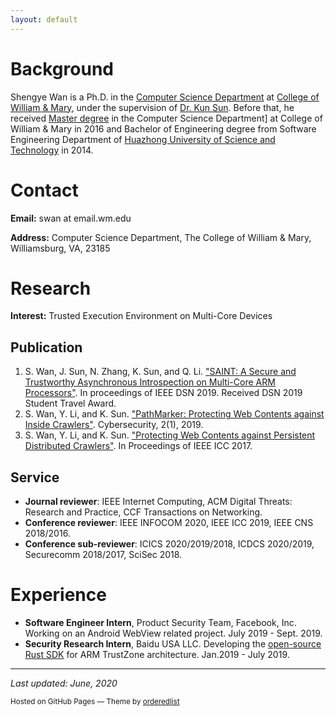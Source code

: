 ```yaml
---
layout: default
---
```


# Background
Shengye Wan is a Ph.D. in the [Computer Science Department](http://www.wm.edu/as/computerscience/) at [College of William & Mary](http://www.wm.edu/), under the supervision of [Dr. Kun Sun](http://csis.gmu.edu/ksun/). Before that, he received [Master degree](https://scholarworks.wm.edu/cgi/viewcontent.cgi?article=1039&context=etd) in the Computer Science Department] at College of William & Mary in 2016 and Bachelor of Engineering degree from Software Engineering Department of [Huazhong University of Science and Technology](http://english.hust.edu.cn/) in 2014.

# Contact
**Email:** swan at email.wm.edu

**Address:** Computer Science Department, 
The College of William & Mary,  
Williamsburg, VA, 23185 

# Research
**Interest:** Trusted Execution Environment on Multi-Core Devices

## Publication
1. S. Wan, J. Sun, N. Zhang, K. Sun, and Q. Li. ["SAINT: A Secure and Trustworthy Asynchronous Introspection on Multi-Core ARM Processors"](./assets/papers/SATIN-DSN2019.pdf). In proceedings of IEEE DSN 2019. Received DSN 2019 Student Travel Award.
2. S. Wan, Y. Li, and K. Sun. ["PathMarker: Protecting Web Contents against Inside Crawlers"](./assets/papers/PathMarker-Cybersecurity2019.pdf). Cybersecurity, 2(1), 2019.
3. S. Wan, Y. Li, and K. Sun. ["Protecting Web Contents against Persistent Distributed Crawlers"](./assets/papers/PathMarker-ICC2017.pdf). In Proceedings of IEEE ICC 2017.

## Service
* **Journal reviewer**: IEEE Internet Computing, ACM Digital Threats: Research and Practice, CCF Transactions on Networking.
* **Conference reviewer**: IEEE INFOCOM 2020, IEEE ICC 2019, IEEE CNS 2018/2016.
* **Conference sub-reviewer**: ICICS 2020/2019/2018, ICDCS 2020/2019, Securecomm 2018/2017, SciSec 2018.

# Experience
* **Software Engineer Intern**, Product Security Team, Facebook, Inc. Working on an Android WebView related project. July 2019 - Sept. 2019.
* **Security Research Intern**, Baidu USA LLC. Developing the [open-source Rust SDK](https://github.com/mesalock-linux/rust-optee-trustzone-sdk) for ARM TrustZone architecture. Jan.2019 - July 2019.

* * *

*Last updated: June, 2020*

<p><small>Hosted on GitHub Pages &mdash; Theme by <a href="https://github.com/orderedlist">orderedlist</a></small></p>
